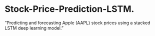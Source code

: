 # Stock-Price-Prediction-LSTM.
“Predicting and forecasting Apple (AAPL) stock prices using a stacked LSTM deep learning model.”
